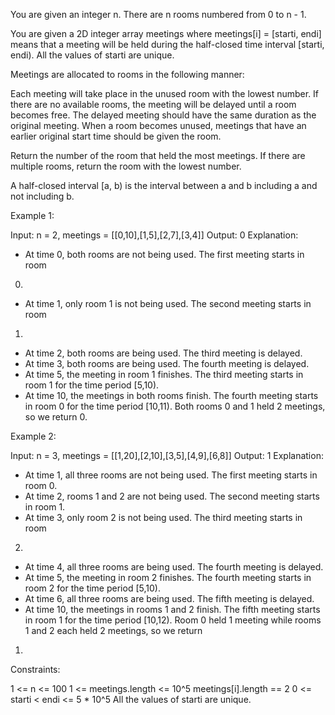 You are given an integer n. There are n rooms numbered from 0 to n - 1.

You are given a 2D integer array meetings where meetings[i] = [starti, endi]
means that a meeting will be held during the half-closed time interval
[starti, endi). All the values of starti are unique.

Meetings are allocated to rooms in the following manner:


Each meeting will take place in the unused room with the lowest number.
If there are no available rooms, the meeting will be delayed until a room
becomes free. The delayed meeting should have the same duration as the
original meeting.
When a room becomes unused, meetings that have an earlier original start time
should be given the room.


Return the number of the room that held the most meetings. If there are
multiple rooms, return the room with the lowest number.

A half-closed interval [a, b) is the interval between a and b including a and
not including b.


Example 1:


Input: n = 2, meetings = [[0,10],[1,5],[2,7],[3,4]]
Output: 0
Explanation:
- At time 0, both rooms are not being used. The first meeting starts in room
0.
- At time 1, only room 1 is not being used. The second meeting starts in room
1.
- At time 2, both rooms are being used. The third meeting is delayed.
- At time 3, both rooms are being used. The fourth meeting is delayed.
- At time 5, the meeting in room 1 finishes. The third meeting starts in room
1 for the time period [5,10).
- At time 10, the meetings in both rooms finish. The fourth meeting starts in
room 0 for the time period [10,11).
Both rooms 0 and 1 held 2 meetings, so we return 0. 


Example 2:


Input: n = 3, meetings = [[1,20],[2,10],[3,5],[4,9],[6,8]]
Output: 1
Explanation:
- At time 1, all three rooms are not being used. The first meeting starts in
room 0.
- At time 2, rooms 1 and 2 are not being used. The second meeting starts in
room 1.
- At time 3, only room 2 is not being used. The third meeting starts in room
2.
- At time 4, all three rooms are being used. The fourth meeting is delayed.
- At time 5, the meeting in room 2 finishes. The fourth meeting starts in
room 2 for the time period [5,10).
- At time 6, all three rooms are being used. The fifth meeting is delayed.
- At time 10, the meetings in rooms 1 and 2 finish. The fifth meeting starts
in room 1 for the time period [10,12).
Room 0 held 1 meeting while rooms 1 and 2 each held 2 meetings, so we return
1. 



Constraints:


1 <= n <= 100
1 <= meetings.length <= 10^5
meetings[i].length == 2
0 <= starti < endi <= 5 * 10^5
All the values of starti are unique.




